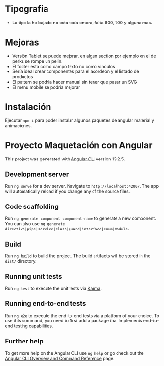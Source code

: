 # Tipografia
 - La tipo la he bajado no esta toda entera, falta 600, 700 y alguna mas.
# Mejoras
 - Versión Tablet se puede mejorar, en algun section por ejemplo en el de perks se rompe un pelin.
 - El footer esta como campo texto no como vinculos
 - Sería ideal crear componentes para el acordeon y el listado de productos
- El pattern se podria hacer manual sin tener que pasar un SVG
- El menu mobile se podría mejorar

# Instalación

Ejecutar `npm i` para poder instalar algunos paquetes de angular material y animaciones.

# Proyecto Maquetación con Angular

This project was generated with [Angular CLI](https://github.com/angular/angular-cli) version 13.2.5.

## Development server

Run `ng serve` for a dev server. Navigate to `http://localhost:4200/`. The app will automatically reload if you change any of the source files.

## Code scaffolding

Run `ng generate component component-name` to generate a new component. You can also use `ng generate directive|pipe|service|class|guard|interface|enum|module`.

## Build

Run `ng build` to build the project. The build artifacts will be stored in the `dist/` directory.

## Running unit tests

Run `ng test` to execute the unit tests via [Karma](https://karma-runner.github.io).

## Running end-to-end tests

Run `ng e2e` to execute the end-to-end tests via a platform of your choice. To use this command, you need to first add a package that implements end-to-end testing capabilities.

## Further help

To get more help on the Angular CLI use `ng help` or go check out the [Angular CLI Overview and Command Reference](https://angular.io/cli) page.
